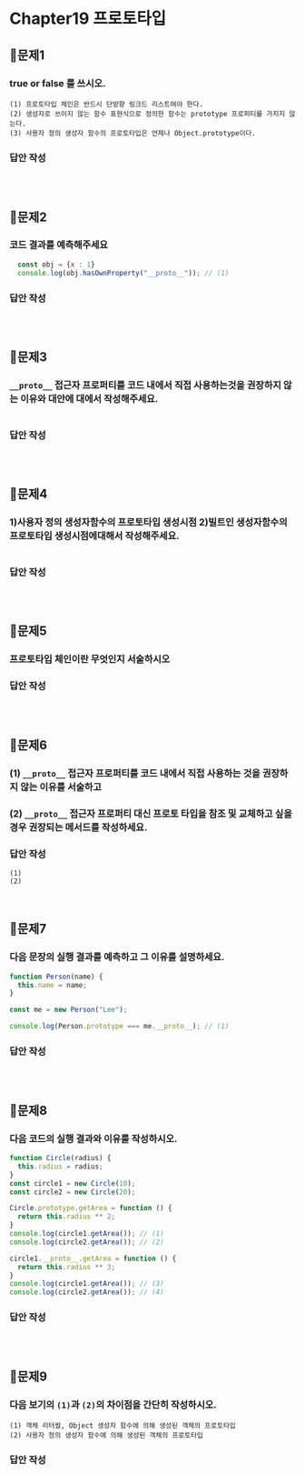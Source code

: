 # Chapter19 프로토타입
## 📌문제1
### true or false 를 쓰시오. 
```
(1) 프로토타입 체인은 반드시 단방향 링크드 리스트여야 한다. 
(2) 생성자로 쓰이지 않는 함수 표현식으로 정의한 함수는 prototype 프로퍼티를 가지지 않는다.
(3) 사용자 정의 생성자 함수의 프로토타입은 언제나 Object.prototype이다.
```
### 답안 작성
```
```

<br>

## 📌문제2
### 코드 결과를 예측해주세요 
```js
  const obj = {x : 1}
  console.log(obj.hasOwnProperty("__proto__")); // (1) 
```
### 답안 작성
```
```

<br>

## 📌문제3
### `__proto__` 접근자 프로퍼티를 코드 내에서 직접 사용하는것을 권장하지 않는 이유와 대안에 대에서 작성해주세요. 
```
```
### 답안 작성
```
```

<br>

## 📌문제4
### 1)사용자 정의 생성자함수의 프로토타입 생성시점 2)빌트인 생성자함수의 프로토타입 생성시점에대해서 작성해주세요.
```
```
### 답안 작성
```
```

<br>

## 📌문제5
### 프로토타입 체인이란 무엇인지 서술하시오
### 답안 작성
```
```

<br>

## 📌문제6
### (1) `__proto__` 접근자 프로퍼티를 코드 내에서 직접 사용하는 것을 권장하지 않는 이유를 서술하고
### (2) `__proto__` 접근자 프로퍼티 대신 프로토 타입을 참조 및 교체하고 싶을 경우 권장되는 메서드를 작성하세요.
### 답안 작성
```
(1) 
(2) 
```

<br>

## 📌문제7
### 다음 문장의 실행 결과를 예측하고 그 이유를 설명하세요.
```js
function Person(name) {
  this.name = name;
}

const me = new Person("Lee");

console.log(Person.prototype === me.__proto__); // (1)
```
### 답안 작성
```
```

<br>

## 📌문제8
### 다음 코드의 실행 결과와 이유를 작성하시오.
```js
function Circle(radius) {
  this.radius = radius;
}
const circle1 = new Circle(10);
const circle2 = new Circle(20);

Circle.prototype.getArea = function () {
  return this.radius ** 2;
}
console.log(circle1.getArea()); // (1)
console.log(circle2.getArea()); // (2)

circle1.__proto__.getArea = function () {
  return this.radius ** 3;
}
console.log(circle1.getArea()); // (3)
console.log(circle2.getArea()); // (4)
```
### 답안 작성
```
```

<br>

## 📌문제9
### 다음 보기의 `(1)`과 `(2)`의 차이점을 간단히 작성하시오.
```
(1) 객체 리터럴, Object 생성자 함수에 의해 생성된 객체의 프로토타입
(2) 사용자 정의 생성자 함수에 의해 생성된 객체의 프로토타입
```
### 답안 작성
```
```

<br>
